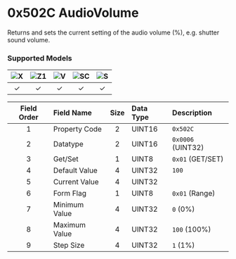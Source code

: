 # 0x502C AudioVolume

Returns and sets the current setting of the audio volume (%), e.g. shutter sound volume.  

### Supported Models
| ![X](https://img.shields.io/badge/X-purple) | ![Z1](https://img.shields.io/badge/Z1-blue) | ![V](https://img.shields.io/badge/V-green) | ![SC](https://img.shields.io/badge/SC-orange) | ![S](https://img.shields.io/badge/S-red) |
|:-:|:-:|:-:|:-:|:-:|
| ✓ | ✓ | ✓ | ✓ | ✓ |

| Field Order | Field Name | Size | Data Type | Description |
|:-:|:--|:-:|:--|:--|
| 1 | Property Code | 2 | UINT16 | `0x502C` |
| 2 | Datatype | 2 | UINT16 | `0x0006` (UINT32) |
| 3 | Get/Set | 1 | UINT8 | `0x01` (GET/SET) |
| 4 | Default Value | 4 | UINT32 | `100` |
| 5 | Current Value | 4 | UINT32 ||
| 6 | Form Flag | 1 | UINT8 | `0x01` (Range) |
| 7 | Minimum Value | 4 | UINT32 | `0` (0%) |
| 8 | Maximum Value | 4 | UINT32 | `100` (100%) |
| 9 | Step Size | 4 | UINT32 | `1` (1%) |
